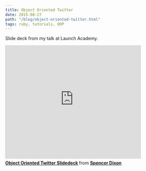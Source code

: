 ```yaml
---
title: Object Oriented Twitter
date: 2015-08-27 
path: "/blog/object-oriented-twitter.html"
tags: ruby, tutorials, OOP
---
```


Slide deck from my talk at Launch Academy.

<iframe src="https://www.slideshare.net/slideshow/embed_code/key/NKw2NSUfBlPqMx" width="427" height="356" frameborder="0" marginwidth="0" marginheight="0" scrolling="no" style="border:1px solid #CCC; border-width:1px; margin-bottom:5px; max-width: 100%;" allowfullscreen> </iframe> <div style="margin-bottom:5px"> <strong> <a href="https://www.slideshare.net/secret/NKw2NSUfBlPqMx" title="Object Oriented Twitter Slidedeck" target="_blank">Object Oriented Twitter Slidedeck</a> </strong> from <strong><a href="http://www.slideshare.net/SpencerDixon2" target="_blank">Spencer Dixon</a></strong> </div>
